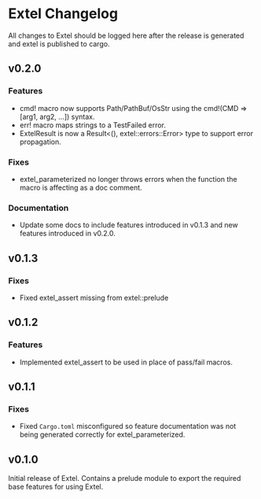 # Extel Changelog
All changes to Extel should be logged here after the release is generated and extel is published to cargo.

## v0.2.0
### Features
  - cmd! macro now supports Path/PathBuf/OsStr using the cmd!(CMD => [arg1, arg2, ...]) syntax.
  - err! macro maps strings to a TestFailed error.
  - ExtelResult is now a Result<(), extel::errors::Error> type to support error propagation.

### Fixes
  - extel_parameterized no longer throws errors when the function the macro is affecting as a doc comment.

### Documentation
  - Update some docs to include features introduced in v0.1.3 and new features introduced in v0.2.0.

## v0.1.3
### Fixes
  - Fixed extel_assert missing from extel::prelude

## v0.1.2
### Features
  - Implemented extel_assert to be used in place of pass/fail macros.

## v0.1.1
### Fixes
  - Fixed `Cargo.toml` misconfigured so feature documentation was not being generated correctly for extel_parameterized.

## v0.1.0
Initial release of Extel. Contains a prelude module to export the required base features for using Extel.
